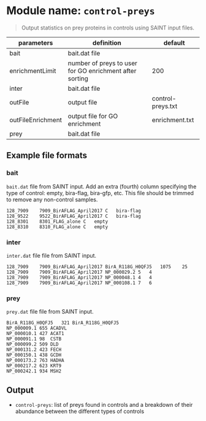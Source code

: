 # Module name: `control-preys`

> Output statistics on prey proteins in controls using SAINT input files.

| parameters | definition | default |
|------------|------------|---------|
| bait | bait.dat file | |
| enrichmentLimit | number of preys to user for GO enrichment after sorting | 200 |
| inter | bait.dat file | |
| outFile | output file | control-preys.txt |
| outFileEnrichment | output file for GO enrichment | enrichment.txt |
| prey | bait.dat file | |

## Example file formats

### bait

`bait.dat` file from SAINT input. Add an extra (fourth) column specifying the type of control:
empty, bira-flag, bira-gfp, etc. This file should be trimmed to remove any non-control samples.

```
128_7909	7909_BirAFLAG_April2017	C	bira-flag
128_9522	9522_BirAFLAG_April2017	C	bira-flag
128_8301	8301_FLAG_alone	C	empty
128_8310	8310_FLAG_alone	C	empty
```

### inter

`inter.dat` file file from SAINT input.

```
128_7909	7909_BirAFLAG_April2017	BirA_R118G_H0QFJ5	1075	25
128_7909	7909_BirAFLAG_April2017	NP_000029.2	5	4
128_7909	7909_BirAFLAG_April2017	NP_000048.1	4	4
128_7909	7909_BirAFLAG_April2017	NP_000108.1	7	6
```

### prey

`prey.dat` file file from SAINT input.

```
BirA_R118G_H0QFJ5	321	BirA_R118G_H0QFJ5
NP_000009.1	655	ACADVL
NP_000010.1	427	ACAT1
NP_000091.1	98	CSTB
NP_000099.2	509	DLD
NP_000131.2	423	FECH
NP_000150.1	438	GCDH
NP_000173.2	763	HADHA
NP_000217.2	623	KRT9
NP_000242.1	934	MSH2
```

## Output
* `control-preys`: list of preys found in controls and a breakdown of their abundance
between the different types of controls